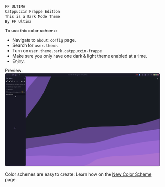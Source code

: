 ```
FF ULTIMA
Catppuccin Frappe Edition
This is a Dark Mode Theme
By FF Ultima
```

To use this color scheme:
- Navigate to `about:config` page.
- Search for `user.theme`.
- Turn on `user.theme.dark.catppuccin-frappe`
- Make sure you only have one dark & light theme enabled at a time.
- Enjoy.

Preview:
![preview](./preview.png)

Color schemes are easy to create: Learn how on the [New Color Scheme](https://github.com/soulhotel/FF-ULTIMA/blob/main/doc/new-color-scheme.md) page.
